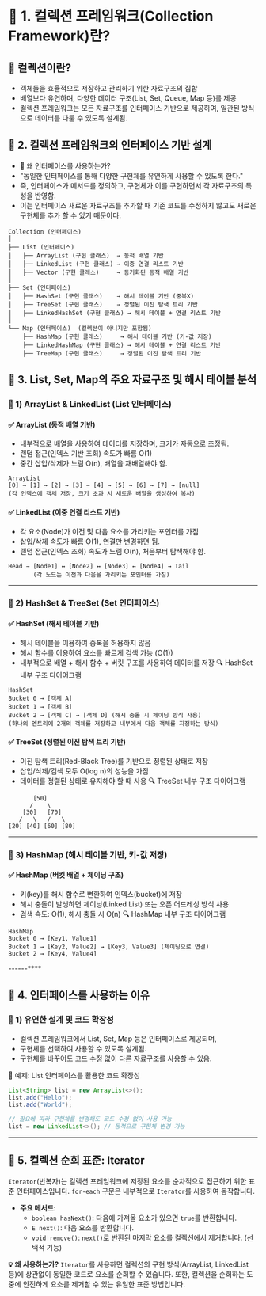 # 📌 1. 컬렉션 프레임워크(Collection Framework)란?

## 🔹 컬렉션이란?
- 객체들을 효율적으로 저장하고 관리하기 위한 자료구조의 집합
- 배열보다 유연하며, 다양한 데이터 구조(List, Set, Queue, Map 등)를 제공
- 컬렉션 프레임워크는 모든 자료구조를 인터페이스 기반으로 제공하여, 일관된 방식으로 데이터를 다룰 수 있도록 설계됨.

## 📌 2. 컬렉션 프레임워크의 인터페이스 기반 설계
- 🔹 왜 인터페이스를 사용하는가?
- "동일한 인터페이스를 통해 다양한 구현체를 유연하게 사용할 수 있도록 한다."
- 즉, 인터페이스가 메서드를 정의하고, 구현체가 이를 구현하면서 각 자료구조의 특성을 반영함.
- 이는 인터페이스 새로운 자료구조를 추가할 때 기존 코드를 수정하지 않고도 새로운 구현체를 추가 할 수 있기 때문이다.

```aiignore
Collection (인터페이스)
│
├── List (인터페이스)
│   ├── ArrayList (구현 클래스)  → 동적 배열 기반
│   ├── LinkedList (구현 클래스) → 이중 연결 리스트 기반
│   ├── Vector (구현 클래스)     → 동기화된 동적 배열 기반
│
├── Set (인터페이스)
│   ├── HashSet (구현 클래스)    → 해시 테이블 기반 (중복X)
│   ├── TreeSet (구현 클래스)    → 정렬된 이진 탐색 트리 기반
│   ├── LinkedHashSet (구현 클래스) → 해시 테이블 + 연결 리스트 기반
│
└── Map (인터페이스)  (컬렉션이 아니지만 포함됨)
    ├── HashMap (구현 클래스)     → 해시 테이블 기반 (키-값 저장)
    ├── LinkedHashMap (구현 클래스) → 해시 테이블 + 연결 리스트 기반
    ├── TreeMap (구현 클래스)     → 정렬된 이진 탐색 트리 기반

```

## 📌 3. List, Set, Map의 주요 자료구조 및 해시 테이블 분석
### 🔹 1) ArrayList & LinkedList (List 인터페이스)
#### ✅ ArrayList (동적 배열 기반)
- 내부적으로 배열을 사용하여 데이터를 저장하며, 크기가 자동으로 조정됨.
- 랜덤 접근(인덱스 기반 조회) 속도가 빠름 O(1)
- 중간 삽입/삭제가 느림 O(n), 배열을 재배열해야 함.
```aiignore
ArrayList
[0] → [1] → [2] → [3] → [4] → [5] → [6] → [7] → [null]
(각 인덱스에 객체 저장, 크기 초과 시 새로운 배열을 생성하여 복사)
```
#### ✅ LinkedList (이중 연결 리스트 기반)
- 각 요소(Node)가 이전 및 다음 요소를 가리키는 포인터를 가짐
- 삽입/삭제 속도가 빠름 O(1), 연결만 변경하면 됨.
- 랜덤 접근(인덱스 조회) 속도가 느림 O(n), 처음부터 탐색해야 함.

```aiignore
Head → [Node1] ↔ [Node2] ↔ [Node3] ↔ [Node4] → Tail
       (각 노드는 이전과 다음을 가리키는 포인터를 가짐)
```

--------
### 🔹 2) HashSet & TreeSet (Set 인터페이스)
#### ✅ HashSet (해시 테이블 기반)
- 해시 테이블을 이용하여 중복을 허용하지 않음
- 해시 함수를 이용하여 요소를 빠르게 검색 가능 (O(1))
- 내부적으로 배열 + 해시 함수 + 버킷 구조를 사용하여 데이터를 저장
  🔍 HashSet 내부 구조 다이어그램
```aiignore
HashSet
Bucket 0 → [객체 A]
Bucket 1 → [객체 B]
Bucket 2 → [객체 C] → [객체 D] (해시 충돌 시 체이닝 방식 사용)
(하나의 엔트리에 2개의 객체를 저장하고 내부에서 다음 객체를 지정하는 방식)
```

#### ✅ TreeSet (정렬된 이진 탐색 트리 기반)
- 이진 탐색 트리(Red-Black Tree)를 기반으로 정렬된 상태로 저장
- 삽입/삭제/검색 모두 O(log n)의 성능을 가짐
- 데이터를 정렬된 상태로 유지해야 할 때 사용
  🔍 TreeSet 내부 구조 다이어그램
```aiignore
       [50]
      /    \
    [30]   [70]
   /   \   /   \
[20] [40] [60] [80]
```
-------

### 🔹 3) HashMap (해시 테이블 기반, 키-값 저장)
#### ✅ HashMap (버킷 배열 + 체이닝 구조)
- 키(key)를 해시 함수로 변환하여 인덱스(bucket)에 저장
- 해시 충돌이 발생하면 체이닝(Linked List) 또는 오픈 어드레싱 방식 사용
- 검색 속도: O(1), 해시 충돌 시 O(n)
  🔍 HashMap 내부 구조 다이어그램
```aiignore
HashMap
Bucket 0 → [Key1, Value1]
Bucket 1 → [Key2, Value2] → [Key3, Value3] (체이닝으로 연결)
Bucket 2 → [Key4, Value4]
```

------****

## 📌 4. 인터페이스를 사용하는 이유
### 🔹 1) 유연한 설계 및 코드 확장성
- 컬렉션 프레임워크에서 List, Set, Map 등은 인터페이스로 제공되며,
- 구현체를 선택하여 사용할 수 있도록 설계됨.
- 구현체를 바꾸어도 코드 수정 없이 다른 자료구조를 사용할 수 있음.

📌 예제: List 인터페이스를 활용한 코드 확장성
```java
List<String> list = new ArrayList<>();
list.add("Hello");
list.add("World");

// 필요에 따라 구현체를 변경해도 코드 수정 없이 사용 가능
list = new LinkedList<>(); // 동적으로 구현체 변경 가능
```

---

## 📌 5. 컬렉션 순회 표준: Iterator

`Iterator`(반복자)는 컬렉션 프레임워크에 저장된 요소를 순차적으로 접근하기 위한 표준 인터페이스입니다. `for-each` 구문은 내부적으로 `Iterator`를 사용하여 동작합니다.

-   **주요 메서드**:
    -   `boolean hasNext()`: 다음에 가져올 요소가 있으면 `true`를 반환합니다.
    -   `E next()`: 다음 요소를 반환합니다.
    -   `void remove()`: `next()`로 반환된 마지막 요소를 컬렉션에서 제거합니다. (선택적 기능)

**💡 왜 사용하는가?**
`Iterator`를 사용하면 컬렉션의 구현 방식(ArrayList, LinkedList 등)에 상관없이 동일한 코드로 요소를 순회할 수 있습니다. 또한, 컬렉션을 순회하는 도중에 안전하게 요소를 제거할 수 있는 유일한 표준 방법입니다.